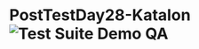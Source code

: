 # PostTestDay28-Katalon![Test Suite Demo QA](https://user-images.githubusercontent.com/106580894/199696932-d625db1d-acdf-4d16-9f24-925a83a7436b.png)
